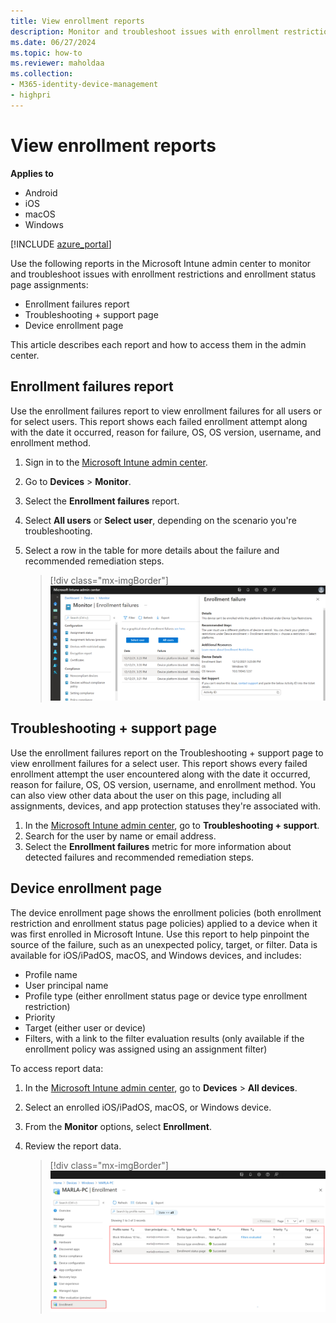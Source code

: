 ```yaml
---
title: View enrollment reports
description: Monitor and troubleshoot issues with enrollment restrictions and enrollment status page assignments.
ms.date: 06/27/2024
ms.topic: how-to
ms.reviewer: maholdaa
ms.collection:
- M365-identity-device-management
- highpri
---
```


# View enrollment reports

**Applies to**
* Android
* iOS
* macOS
* Windows 


[!INCLUDE [azure_portal](../includes/azure_portal.md)]

Use the following reports in the Microsoft Intune admin center to monitor and troubleshoot issues with enrollment restrictions and enrollment status page assignments:

- Enrollment failures report
- Troubleshooting + support page
- Device enrollment page

This article describes each report and how to access them in the admin center.

## Enrollment failures report
Use the enrollment failures report to view enrollment failures for all users or for select users. This report shows each failed enrollment attempt along with the date it occurred, reason for failure, OS, OS version, username, and enrollment method.

1. Sign in to the [Microsoft Intune admin center](https://go.microsoft.com/fwlink/?linkid=2109431).
2. Go to **Devices** > **Monitor**.
3. Select the **Enrollment failures** report.
4. Select **All users** or **Select user**, depending on the scenario you're troubleshooting.
5. Select a row in the table for more details about the failure and recommended remediation steps.

    > [!div class="mx-imgBorder"]
    > ![Example image of the enrollment failures report, showing the enrollment failure details for a selected row.](./media/enrollment-restrictions-set/enrollment-failure-report-details-2112.png)

## Troubleshooting + support page
Use the enrollment failures report on the Troubleshooting + support page to view enrollment failures for a select user. This report shows every failed enrollment attempt the user encountered along with the date it occurred, reason for failure, OS, OS version, username, and enrollment method. You can also view other data about the user on this page, including all assignments, devices, and app protection statuses they're associated with.

1. In the [Microsoft Intune admin center](https://go.microsoft.com/fwlink/?linkid=2109431), go to **Troubleshooting + support**.
2. Search for the user by name or email address.
3. Select the **Enrollment failures** metric for more information about detected failures and recommended remediation steps.

## Device enrollment page
The device enrollment page shows the enrollment policies (both enrollment restriction and enrollment status page policies) applied to a device when it was first enrolled in Microsoft Intune. Use this report to help pinpoint the source of the failure, such as an unexpected policy, target, or filter. Data is available for iOS/iPadOS, macOS, and Windows devices, and includes:

  * Profile name
  * User principal name
  * Profile type (either enrollment status page or device type enrollment restriction)
  * Priority
  * Target (either user or device)
  * Filters, with a link to the filter evaluation results (only available if the enrollment policy was assigned using an assignment filter)

To access report data:

1. In the [Microsoft Intune admin center](https://go.microsoft.com/fwlink/?linkid=2109431), go to **Devices** > **All devices**.
2. Select an enrolled iOS/iPadOS, macOS, or Windows device.
3. From the **Monitor** options, select **Enrollment**.
4. Review the report data.

    > [!div class="mx-imgBorder"]
    > ![Example image of the Device enrollment page, showing a table of enrollment profiles.](./media/enrollment-restrictions-set/enrollment-page-report-2112.png)
